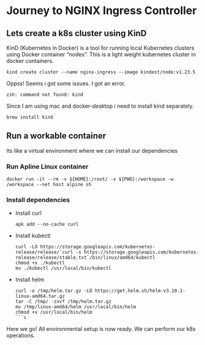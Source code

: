 # Journey to NGINX Ingress Controller

## Lets create a k8s cluster using KinD
KinD (Kubernetes in Docker) is a tool for running local Kubernetes clusters using Docker container “nodes”. This is a light weight kubernetes cluster in docker containers.

```
kind create cluster --name nginx-ingress --image kindest/node:v1.23.5
```

Oppss! Seems i got some issues. I got an error.
```
zsh: command not found: kind
```

Since I am using mac and docker-desktop i need to install kind separately.

```
brew install kind
```

## Run a workable container

Its like a virtual environment where we can install our dependencies

### Run Apline Linux container

```
docker run -it --rm -v ${HOME}:/root/ -v ${PWD}:/workspace -w /workspace --net host alpine sh
```

### Install dependencies

- Install curl
    ```
    apk add --no-cache curl
    ```
- Install kubectl
    ```
    curl -LO https://storage.googleapis.com/kubernetes-release/release/`curl -s https://storage.googleapis.com/kubernetes-release/release/stable.txt`/bin/linux/amd64/kubectl
    chmod +x ./kubectl
    mv ./kubectl /usr/local/bin/kubectl
    ```
- Install helm
    ```
    curl -o /tmp/helm.tar.gz -LO https://get.helm.sh/helm-v3.10.1-linux-amd64.tar.gz
    tar -C /tmp/ -zxvf /tmp/helm.tar.gz
    mv /tmp/linux-amd64/helm /usr/local/bin/helm
    chmod +x /usr/local/bin/helm
    ```c

Here we go! All environmental setup is now ready. We can perform our k8s operations.